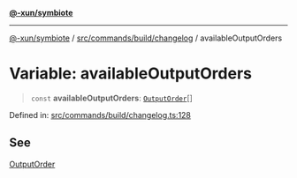 [**@-xun/symbiote**](../../../../../README.md)

***

[@-xun/symbiote](../../../../../README.md) / [src/commands/build/changelog](../README.md) / availableOutputOrders

# Variable: availableOutputOrders

> `const` **availableOutputOrders**: [`OutputOrder`](../enumerations/OutputOrder.md)[]

Defined in: [src/commands/build/changelog.ts:128](https://github.com/Xunnamius/symbiote/blob/385866d2602d36dd6b86c7f4511dc3df19a6ef56/src/commands/build/changelog.ts#L128)

## See

[OutputOrder](../enumerations/OutputOrder.md)
